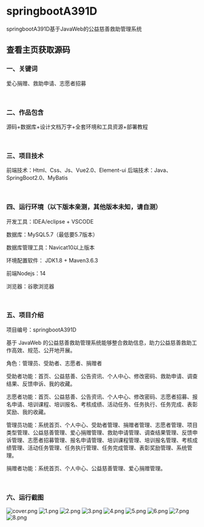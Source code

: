 # springbootA391D
springbootA391D基于JavaWeb的公益慈善救助管理系统
## 查看主页获取源码


### 一、关键词

爱心捐赠、救助申请、志愿者招募

<br/>

### 二、作品包含

源码+数据库+设计文档万字+全套环境和工具资源+部署教程


<br/>

### 三、项目技术

前端技术：Html、Css、Js、Vue2.0、Element-ui 
后端技术：Java、SpringBoot2.0、MyBatis

  

<br/>

### 四、运行环境（以下版本亲测，其他版本未知，请自测）

开发工具：IDEA/eclipse  + VSCODE

数据库：MySQL5.7（最低要5.7版本）

数据库管理工具：Navicat10以上版本

环境配置软件： JDK1.8 + Maven3.6.3

前端Nodejs：14

浏览器：谷歌浏览器



<br/>

### 五、项目介绍

项目编号：springbootA391D

基于 JavaWeb 的公益慈善救助管理系统能够整合救助信息，助力公益慈善救助工作高效、规范、公开地开展。

角色：管理员、受助者、志愿者、捐赠者

受助者功能：首页、公益慈善、公告资讯、个人中心、修改密码、救助申请、调查结果、反馈申诉、我的收藏。

志愿者功能：首页、公益慈善、公告资讯、个人中心、修改密码、志愿者招募、报名申请、培训课程、培训报名、考核成绩、活动任务、任务执行、任务完成、表彰奖励、我的收藏。

管理员功能：系统首页、个人中心、受助者管理、捐赠者管理、志愿者管理、项目类型管理、公益慈善管理、爱心捐赠管理、救助申请管理、调查结果管理、反馈申诉管理、志愿者招募管理、报名申请管理、培训课程管理、培训报名管理、考核成绩管理、活动任务管理、任务执行管理、任务完成管理、表彰奖励管理、系统管理。

捐赠者功能：系统首页、个人中心、公益慈善管理、爱心捐赠管理。



<br/>

### 六、运行截图

![cover.png](./cover.png)
![1.png](./1.png)
![2.png](./2.png)
![3.png](./3.png)
![4.png](./4.png)
![5.png](./5.png)
![6.png](./6.png)
![7.png](./7.png)
![8.png](./8.png)
